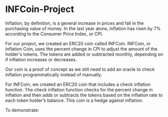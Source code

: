 # INFCoin-Project

Inflation, by definition, is a general increase in prices and fall in the purchasing value of money. In the last year alone, inflation has risen by 7% according to the Consumer Price Index, or CPI.  

For our project, we created an ERC20 coin called INFCoin. INFCoin, or Inflation Coin, uses the percent change in CPI to adjust the amount of the holder's tokens. The tokens are added or subtracted monthly, depending on if inflation increases or decreases.

Our coin is a proof of concept as we still need to add an oracle to check inflation  programmatically instead of manually. 

For INFCoin, we created an ERC20 coin that includes a check inflation function.  The check inflation function checks for the percent change in inflation and then adds or subtracts the tokens based on the inflation rate to each token holder’s balance. This coin is a hedge against inflation. 

To demonstrate: 
